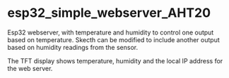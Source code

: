 # esp32_simple_webserver_AHT20
Esp32 webserver, with temperature and humidity to control one output based on temperature.
Skecth can be modified to include another output based on humidity readings from the sensor.

The TFT display shows temperature, humidity and the local IP address for the web server. 
